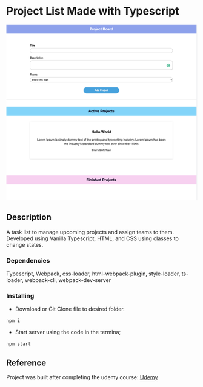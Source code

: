 # Project List Made with Typescript

![Alt text](/thumbnail.png)

## Description
A task list to manage upcoming projects and assign teams to them. Developed using Vanilla Typescript, HTML, and CSS using classes to change states.

### Dependencies
Typescript, Webpack, css-loader, html-webpack-plugin, style-loader, ts-loader, webpack-cli, webpack-dev-server

### Installing
* Download or Git Clone file to desired folder.

```
npm i
```

* Start server using the code in the termina;
```
npm start
```

## Reference
Project was built after completing the udemy course: [Udemy](https://www.udemy.com/course/understanding-typescript/)
